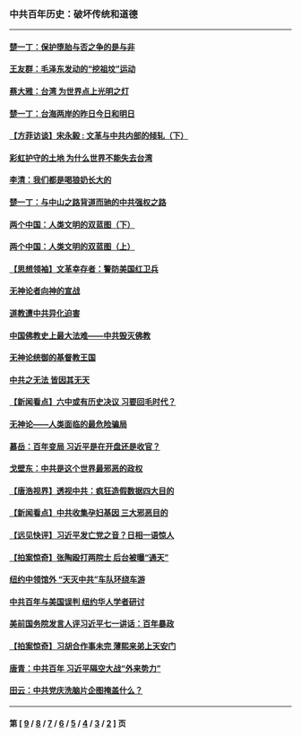 ### 中共百年历史：破坏传统和道德
---
#### [楚一丁：保护堕胎与否之争的是与非](../../pages/nf1176114/n13815642.md?01210430) 
#### [王友群：毛泽东发动的“挖祖坟”运动](../../pages/nf1176114/n13723639.md?01210430) 
#### [蔡大雅：台湾 为世界点上光明之灯](../../pages/nf1176114/n13531530.md?01210430) 
#### [楚一丁：台海两岸的昨日今日和明日](../../pages/nf1176114/n13531468.md?01210430) 
#### [【方菲访谈】宋永毅 : 文革与中共内部的倾轧（下）](../../pages/nf1176114/n13486836.md?01210430) 
#### [彩虹护守的土地 为什么世界不能失去台湾](../../pages/nf1176114/n13476849.md?01210430) 
#### [李清：我们都是喝狼奶长大的](../../pages/nf1176114/n13471478.md?01210430) 
#### [楚一丁：与中山之路背道而驰的中共强权之路](../../pages/nf1176114/n13437270.md?01210430) 
#### [两个中国：人类文明的双蓝图（下）](../../pages/nf1176114/n13423132.md?01210430) 
#### [两个中国：人类文明的双蓝图（上）](../../pages/nf1176114/n13422687.md?01210430) 
#### [【思想领袖】文革幸存者：警防美国红卫兵](../../pages/nf1176114/n13339289.md?01210430) 
#### [无神论者向神的宣战](../../pages/nf1176114/n13281535.md?01210430) 
#### [道教遭中共异化迫害](../../pages/nf1176114/n13281463.md?01210430) 
#### [中国佛教史上最大法难——中共毁灭佛教](../../pages/nf1176114/n13281397.md?01210430) 
#### [无神论统御的基督教王国](../../pages/nf1176114/n13281280.md?01210430) 
#### [中共之无法 皆因其无天](../../pages/nf1176114/n13281088.md?01210430) 
#### [【新闻看点】六中或有历史决议 习要回毛时代？](../../pages/nf1176114/n13222895.md?01210430) 
#### [无神论——人类面临的最危险骗局](../../pages/nf1176114/n13196137.md?01210430) 
#### [慕岳：百年变局 习近平是在开盘还是收官？](../../pages/nf1176114/n13206516.md?01210430) 
#### [戈壁东：中共是这个世界最邪恶的政权](../../pages/nf1176114/n13085641.md?01210430) 
#### [【唐浩视界】透视中共：疯狂造假数据四大目的](../../pages/nf1176114/n13080590.md?01210430) 
#### [【新闻看点】中共收集孕妇基因 三大邪恶目的](../../pages/nf1176114/n13077182.md?01210430) 
#### [【远见快评】习近平发亡党之音？日相一语惊人](../../pages/nf1176114/n13074809.md?01210430) 
#### [【拍案惊奇】张陶殴打两院士 后台被曝“通天”](../../pages/nf1176114/n13070496.md?01210430) 
#### [纽约中领馆外 “天灭中共”车队环绕车游](../../pages/nf1176114/n13070693.md?01210430) 
#### [中共百年与美国误判 纽约华人学者研讨](../../pages/nf1176114/n13067969.md?01210430) 
#### [美前国务院发言人评习近平七一讲话：百年暴政](../../pages/nf1176114/n13066986.md?01210430) 
#### [【拍案惊奇】习胡合作事未完 薄熙来弟上天安门](../../pages/nf1176114/n13065867.md?01210430) 
#### [唐青：中共百年 习近平隔空大战“外来势力”](../../pages/nf1176114/n13065976.md?01210430) 
#### [田云：中共党庆洗脑片企图掩盖什么？](../../pages/nf1176114/n13064395.md?01210430) 

---
#### 第 [ [9](./9.md?01210430) / [8](./8.md?01210430) / [7](./7.md?01210430) / [6](./6.md?01210430) / [5](./5.md?01210430) / [4](./4.md?01210430) / [3](./3.md?01210430) / [2](./2.md?01210430) ] 页
